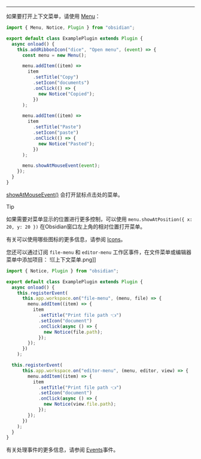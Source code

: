 
---
如果要打开上下文菜单，请使用 [Menu](https://docs.obsidian.md/Reference/TypeScript+API/Menu)：

```ts
import { Menu, Notice, Plugin } from "obsidian";

export default class ExamplePlugin extends Plugin {
  async onload() {
    this.addRibbonIcon("dice", "Open menu", (event) => {
      const menu = new Menu();

      menu.addItem((item) =>
        item
          .setTitle("Copy")
          .setIcon("documents")
          .onClick(() => {
            new Notice("Copied");
          })
      );

      menu.addItem((item) =>
        item
          .setTitle("Paste")
          .setIcon("paste")
          .onClick(() => {
            new Notice("Pasted");
          })
      );

      menu.showAtMouseEvent(event);
    });
  }
}
```

[showAtMouseEvent()](https://docs.obsidian.md/Reference/TypeScript+API/Menu/showAtMouseEvent) 会打开鼠标点击处的菜单。


> [!TIP] 
> 如果需要对菜单显示的位置进行更多控制，可以使用 `menu.showAtPosition({ x: 20, y: 20 })` 在Obsidian窗口左上角的相对位置打开菜单。

有关可以使用哪些图标的更多信息，请参阅 [Icons](https://docs.obsidian.md/Plugins/User+interface/Icons)。

您还可以通过订阅 `file-menu` 和 `editor-menu` 工作区事件，在文件菜单或编辑器菜单中添加项目：
![[上下文菜单.png]]

```ts
import { Notice, Plugin } from "obsidian";

export default class ExamplePlugin extends Plugin {
  async onload() {
    this.registerEvent(
      this.app.workspace.on("file-menu", (menu, file) => {
        menu.addItem((item) => {
          item
            .setTitle("Print file path 👈")
            .setIcon("document")
            .onClick(async () => {
              new Notice(file.path);
            });
        });
      })
    );

  this.registerEvent(
      this.app.workspace.on("editor-menu", (menu, editor, view) => {
        menu.addItem((item) => {
          item
            .setTitle("Print file path 👈")
            .setIcon("document")
            .onClick(async () => {
              new Notice(view.file.path);
            });
        });
      })
    );
  }
}
```

有关处理事件的更多信息，请参阅 [Events](https://docs.obsidian.md/Plugins/Events)事件。
